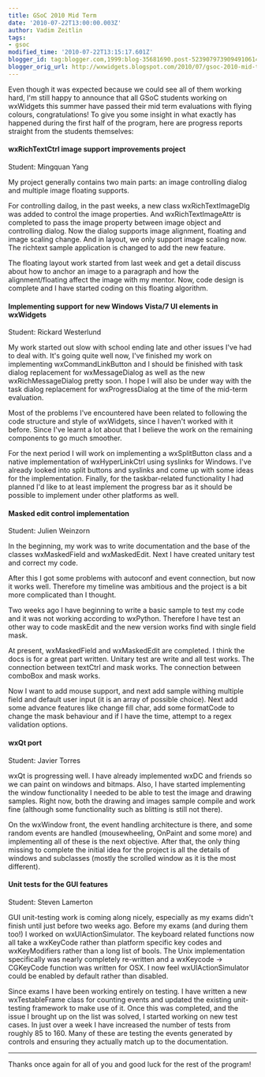 ```yaml
---
title: GSoC 2010 Mid Term
date: '2010-07-22T13:00:00.003Z'
author: Vadim Zeitlin
tags:
- gsoc
modified_time: '2010-07-22T13:15:17.601Z'
blogger_id: tag:blogger.com,1999:blog-35681690.post-5239079739094910614
blogger_orig_url: http://wxwidgets.blogspot.com/2010/07/gsoc-2010-mid-term.html
---
```


Even though it was expected because we could see all of them working hard, I'm
still happy to announce that all GSoC students working on wxWidgets this summer
have passed their mid term evaluations with flying colours, congratulations! To
give you some insight in what exactly has happened during the first half of the
program, here are progress reports straight from the students themselves:

#### wxRichTextCtrl image support improvements project

Student: Mingquan Yang

My project generally contains two main parts: an image controlling dialog and
multiple image floating supports.

For controlling dailog, in the past weeks, a new class wxRichTextImageDlg was
added to control the image properties.   And wxRichTextImageAttr is completed to
pass the image property between image object and controlling dialog. Now the
dialog supports image alignment, floating and image scaling change. And in
layout, we only support image scaling now. The richtext sample application is
changed to add the new feature.

The floating layout work started from last week and get a detail discuss about
how to anchor an image to a paragraph and how the alignment/floating affect the
image with my mentor. Now, code design is complete and I have started coding on
this floating algorithm.

#### Implementing support for new Windows Vista/7 UI elements in wxWidgets

Student: Rickard Westerlund

My work started out slow with school ending late and other issues I've had to
deal with. It's going quite well now, I've finished my work on implementing
wxCommandLinkButton and I should be finished with task dialog replacement for
wxMessageDialog as well as the new wxRichMessageDialog pretty soon. I hope I
will also be under way with the task dialog replacement for wxProgressDialog at
the time of the mid-term evaluation.

Most of the problems I've encountered have been related to following the code
structure and style of wxWidgets, since I haven't worked with it before. Since
I've learnt a lot about that I believe the work on the remaining components to
go much smoother.

For the next period I will work on implementing a wxSplitButton class and a
native implementation of wxHyperLinkCtrl using syslinks for Windows. I've
already looked into split buttons and syslinks and come up with some ideas for
the implementation.   Finally, for the taskbar-related functionality I had
planned I'd like to at least implement the progress bar as it should be possible
to implement under other platforms as well.

#### Masked edit control implementation

Student: Julien Weinzorn

In the beginning, my work was to write documentation and the base of the classes
wxMaskedField and wxMaskedEdit. Next I have created unitary test and correct my
code.

After this I got some problems with autoconf and event connection, but now it
works well. Therefore my timeline was ambitious and the project is a bit more
complicated than I thought.

Two weeks ago I have beginning to write a basic sample to test my code and it
was not working according to wxPython. Therefore I have test an other way to
code maskEdit and the new version works find with single field mask.

At present, wxMaskedField and wxMaskedEdit are completed. I think the docs is
for a great part written. Unitary test are write and all test works. The
connection between textCtrl and mask works. The connection between comboBox and
mask works.

Now I want to add mouse support, and next add sample withing multiple field and
default user input (it is an array of possible choice). Next add some advance
features like change fill char, add some formatCode to change the mask behaviour
and if I have the time, attempt to a regex validation options.

#### wxQt port

Student: Javier Torres

wxQt is progressing well. I have already implemented wxDC and friends so we can
paint on windows and bitmaps. Also, I have started   implementing the window
functionality I needed to be able to test the image and drawing samples. Right
now, both the drawing and images sample compile and work fine (although some
functionality such as blitting is still not there).

On the wxWindow front, the event handling architecture is there, and some random
events are handled (mousewheeling, OnPaint and some more) and implementing all
of these is the next objective. After that, the only thing missing to complete
the initial idea for the project is all the details of windows and subclasses
(mostly the scrolled window as it is the most different).

#### Unit tests for the GUI features

Student: Steven Lamerton

GUI unit-testing work is coming along nicely, especially as my exams didn't
finish until just before two weeks ago. Before my exams (and during them too!) I
worked on wxUIActionSimulator. The keyboard related functions now all take a
wxKeyCode rather than platform specific key codes and wxKeyModifiers rather than
a long list of bools. The Unix implementation specifically was nearly completely
re-written and a wxKeycode -> CGKeyCode function was written for OSX. I now feel
wxUIActionSimulator could be enabled by default rather than disabled.

Since exams I have been working entirely on testing. I have written a new
wxTestableFrame class for counting events and updated the existing unit-testing
framework to make use of it. Once this was completed, and the issue I brought up
on the list was solved, I started working on new test cases. In just over a week
I have increased the number of tests from roughly 85 to 160. Many of these are
testing the events generated by controls and ensuring they actually match up to
the documentation.

---

Thanks once again for all of you and good luck for the rest of the program!
